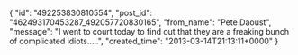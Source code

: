  {
   "id": "492253830810554",
   "post_id": "462493170453287_492057720830165",
   "from_name": "Pete Daoust",
   "message": "I went to court today to find out that they are a freaking bunch of complicated idiots.....",
   "created_time": "2013-03-14T21:13:11+0000"
 }
